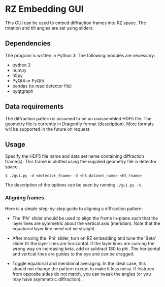 # RZ Embedding GUI
This GUI can be used to embed diffraction frames into RZ space. The rotation
and tilt angles are set using sliders.

## Dependencies
The program is written in Python 3. The following modules are necessary:

 * python 3
 * numpy
 * h5py
 * PyQt4 or PyQt5
 * pandas (to read detector file)
 * pyqtgraph

## Data requirements
The diffraction pattern is assumed to be an unassembled HDF5 file. The geometry
file is currently in Dragonfly format ([description](https://github.com/duaneloh/Dragonfly/wiki/Data-stream-simulator#make_detector)).
More formats will be supported in the future on request.

## Usage
Specify the HDF5 file name and data set name containing diffraction frame(s).
This frame is plotted using the supplied geometry file in detector space. 

```
$ ./gui.py -d <detector_fname> -D <h5_dataset_name> <h5_fname>
```

The description of the options can be seen by running `./gui.py -h`.

### Aligning frames
Here is a simple step-by-step guide to aligning a diffraction pattern:

 - The 'Phi' slider should be used to align the frame in-plane such that the layer
lines are symmetric about the vertical axis (meridian). Note that the equatorial
layer line need not be straight.

 - After moving the 'Phi' slider, turn on RZ embedding and tune the 'Beta' slider
till the layer lines are horizontal. If the layer lines are curving the wrong
way on increasing beta, add or subtract 180 to phi.
The horizontal and vertical lines are guides to the eye and can be dragged.

 - Toggle equatorial and meridional averaging. In the ideal case, this should not
 change the pattern except to make it less noisy. If features from opposite sides
 do not match, you can tweak the angles (or you may have asymmetric diffraction).

